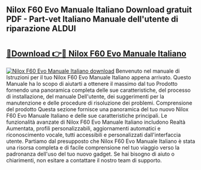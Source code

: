 ## Nilox F60 Evo Manuale Italiano Download gratuit PDF - Part-vet Italiano Manuale dell'utente di riparazione ALDUI

# <h2><a href="http://dfelv12.blite.top/?on=Nilox+F60+Evo+Manuale+Italiano">🔗Download 👉🔴 Nilox F60 Evo Manuale Italiano</a></h2>

[![Nilox F60 Evo Manuale Italiano download](https://i.imgur.com/lujVjoI.png)](http://dfelv12.blite.top/?on=Nilox+F60+Evo+Manuale+Italiano)
Benvenuto nel manuale di Istruzioni per il tuo Nilox F60 Evo Manuale Italiano appena arrivato. Questo Manuale ha lo scopo di aiutarti a ottenere il massimo dal tuo Prodotto fornendo una panoramica completa delle sue caratteristiche, del processo di installazione, del manuale Dell'utente, dei suggerimenti per la manutenzione e delle procedure di risoluzione dei problemi. Comprensione del prodotto Questa sezione fornisce una panoramica del tuo nuovo Nilox F60 Evo Manuale Italiano e delle sue caratteristiche principali. Le funzionalità avanzate di Nilox F60 Evo Manuale Italiano includono Realtà Aumentata, profili personalizzabili, aggiornamenti automatici e riconoscimento vocale, tutti accessibili e personalizzati dall'interfaccia utente. Partiamo dal presupposto che Nilox F60 Evo Manuale Italiano è stata una risorsa completa e di facile comprensione nel tuo viaggio verso la padronanza dell'uso del tuo nuovo gadget. Se hai bisogno di aiuto o chiarimenti, non esitare a contattare il nostro team di supporto.
